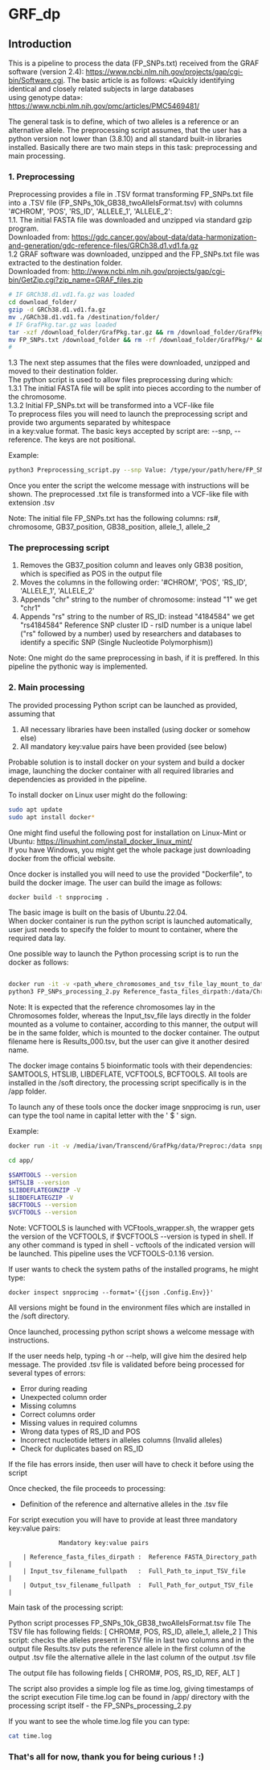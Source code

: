 # GRF_dp

## Introduction

This is a pipeline to process the data (FP_SNPs.txt) received from the GRAF software (version 2.4): 
https://www.ncbi.nlm.nih.gov/projects/gap/cgi-bin/Software.cgi.
The basic article is as follows: «Quickly identifying identical and closely related subjects in large databases \
using genotype data»: https://www.ncbi.nlm.nih.gov/pmc/articles/PMC5469481/

The general task is to define, which of two alleles is a reference or an alternative allele.
The preprocessing script assumes, that the user has a python version not lower than (3.8.10) and all standard built-in libraries installed.
Basically there are two main steps in this task: preprocessing and main processing.

### 1. Preprocessing
   Preprocessing provides a file in .TSV format transforming FP_SNPs.txt file into a .TSV file (FP_SNPs_10k_GB38_twoAllelsFormat.tsv)
   with columns '#CHROM', 'POS', 'RS_ID', 'ALLELE_1', 'ALLELE_2': \
   1.1. The initial FASTA file was downloaded and unzipped via standard gzip program. \
   Downloaded from: https://gdc.cancer.gov/about-data/data-harmonization-and-generation/gdc-reference-files/GRCh38.d1.vd1.fa.gz \
   1.2 GRAF software was downloaded, unzipped and the FP_SNPs.txt file was extracted to the destination folder. \
   Downloaded from: http://www.ncbi.nlm.nih.gov/projects/gap/cgi-bin/GetZip.cgi?zip_name=GRAF_files.zip
   ```sh
   # IF GRCh38.d1.vd1.fa.gz was loaded 
   cd download_folder/ 
   gzip -d GRCh38.d1.vd1.fa.gz
   mv ./GRCh38.d1.vd1.fa /destination/folder/
   # IF GrafPkg.tar.gz was loaded
   tar -xzf /download_folder/GrafPkg.tar.gz && rm /download_folder/GrafPkg.tar.gz
   mv FP_SNPs.txt /download_folder && rm -rf /download_folder/GrafPkg/* && mkdir /download_folder/GrafPkg/data/ && mv /download_folder/FP_SNPs.txt /download_folder/GrafPkg/data/FP_SNPs.txt
   #
   ```
   1.3 The next step assumes that the files were downloaded, unzipped and moved to their destination folder. \
   The python script is used to allow files preprocessing during which: \
     1.3.1 The initial FASTA file will be split into pieces according to the number of the chromosome. \
     1.3.2 Initial FP_SNPs.txt will be transformed into a VCF-like file \
   To preprocess files you will need to launch the preprocessing script and provide two arguments separated by whitespace \
   in a key:value format. The basic keys accepted by script are: --snp, --reference. The keys are not positional.
   
   Example:
   ```sh
   python3 Preprocessing_script.py --snp Value: /type/your/path/here/FP_SNPs.txt --reference:/type/your/path/here/GRCh38.d1.vd1.fa
   ```
   Once you enter the script the welcome message with instructions will be shown.
   The preprocessed .txt file is transformed into a VCF-like file with extension .tsv

   Note: The initial file FP_SNPs.txt has the following columns: rs#, chromosome, GB37_position, GB38_position, allele_1, allele_2
   
   ### The preprocessing script
   
   1. Removes the GB37_position column and leaves only GB38 position, which is specified as POS in the output file
   2. Moves the columns in the following order: '#CHROM', 'POS', 'RS_ID', 'ALLELE_1', 'ALLELE_2'
   3. Appends "chr" string to the number of chromosome: instead "1" we get "chr1"
   4. Appends "rs" string to the number of RS_ID: instead "4184584" we get "rs4184584"
      Reference SNP cluster ID - rsID number is a unique label ("rs" followed by a number) used by researchers and databases to identify a specific SNP (Single Nucleotide Polymorphism))

   Note: One might do the same preprocessing in bash, if it is preffered. In this pipeline the pythonic way is implemented.

### 2. Main processing

The provided processing Python script can be launched as provided, assuming that 
1. All necessary libraries have been installed (using docker or somehow else)
2. All mandatory key:value pairs have been provided (see below)

Probable solution is to install docker on your system and build a docker image,
launching the docker container with all required libraries and dependencies as provided in the pipeline.

To install docker on Linux user might do the following:
```sh
sudo apt update
sudo apt install docker*
```
One might find useful the following post for installation on Linux-Mint or Ubuntu: https://linuxhint.com/install_docker_linux_mint/ \
If you have Windows, you might get the whole package just downloading docker from the official website.

Once docker is installed you will need to use the provided "Dockerfile", to build the docker image.
The user can build the image as follows:

```sh
docker build -t snpprocimg .
```

The basic image is built on the basis of Ubuntu.22.04. \
When docker container is run the python script is launched automatically,
user just needs to specify the folder to mount to container, where the required data lay.

One possible way to launch the Python processing script is to run the docker as follows:

```sh

docker run -it -v <path_where_chromosomes_and_tsv_file_lay_mount_to_data>:/data snpprocimg /bin/bash
python3 FP_SNPs_processing_2.py Reference_fasta_files_dirpath:/data/Chromosomes Input_tsv_filename_fullpath:/data/FP_SNPs_10k_GB38_twoAllelsFormat.tsv Output_tsv_filename_fullpath:/data/Results_000.tsv

```

Note: It is expected that the reference chromosomes lay in the Chromosomes folder, whereas the Input_tsv_file lays directly in the folder mounted as a volume to container,
according to this manner, the output will be in the same folder, which is mounted to the docker container. The output filename here is Results_000.tsv, but the user can give it another desired name.

The docker image contains 5 bioinformatic tools with their dependencies: SAMTOOLS, HTSLIB, LIBDEFLATE, VCFTOOLS, BCFTOOLS.
All tools are installed in the /soft directory, the processing script specifically is in the /app folder.

To launch any of these tools once the docker image snpprocimg is run, user can type the tool name in capital letter with the ' $ ' sign.

Example:

```sh
docker run -it -v /media/ivan/Transcend/GrafPkg/data/Preproc:/data snpprocimg /bin/bash

cd app/

$SAMTOOLS --version
$HTSLIB --version
$LIBDEFLATEGUNZIP -V
$LIBDEFLATEGZIP -V
$BCFTOOLS --version
$VCFTOOLS --version
```
Note: VCFTOOLS is launched with VCFtools_wrapper.sh, 
the wrapper gets the version of the VCFTOOLS, if $VCFTOOLS --version is typed in shell.
If any other command is typed in shell - vcftools of the indicated version will be launched.
This pipeline uses the VCFTOOLS-0.1.16 version.

If user wants to check the system paths of the installed programs, he might type:

```
docker inspect snpprocimg --format='{{json .Config.Env}}'
```

All versions might be found in the environment files which are installed in the /soft directory.

Once launched, processing python script shows a welcome message with instructions.

If the user needs help, typing -h or --help, will give him the desired help message.
The provided .tsv file is validated before being processed for several types of errors:

- Error during reading
- Unexpected column order
- Missing columns
- Correct columns order
- Missing values in required columns
- Wrong data types of RS_ID and POS
- Incorrect nucleotide letters in alleles columns (Invalid alleles)
- Check for duplicates based on RS_ID

If the file has errors inside, then user will have to check it before using the script

Once checked, the file proceeds to processing:

- Definition of the reference and alternative alleles in the .tsv file

For script execution you will have to provide at least three mandatory key:value pairs:

			      Mandatory key:value pairs

		| Reference_fasta_files_dirpath :  Reference FASTA_Directory_path |
		| Input_tsv_filename_fullpath   :  Full_Path_to_input_TSV_file    |
		| Output_tsv_filename_fullpath  :  Full_Path_for_output_TSV_file  |

Main task of the processing script:

Python script processes FP_SNPs_10k_GB38_twoAllelsFormat.tsv file
The TSV file has following fields: 
[ CHROM#, POS, RS_ID, allele_1, allele_2 ]
This script: 
checks the alleles present in TSV file in last two columns 
and in the output file Results.tsv puts 
the reference allele in the first column of the output .tsv file
the alternative allele in the last column of the output .tsv file

The output file has following fields
[ CHROM#, POS, RS_ID, REF, ALT ]

The script also provides a simple log file as time.log, giving timestamps of the script execution
File time.log can be found in /app/ directory with the processing script itself - the FP_SNPs_processing_2.py

If you want to see the whole time.log file you can type:
```sh
cat time.log
```
### That's all for now, thank you for being curious ! :)

